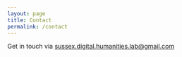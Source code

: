 ```yaml
---
layout: page
title: Contact
permalink: /contact
---
```


Get in touch via sussex.digital.humanities.lab@gmail.com